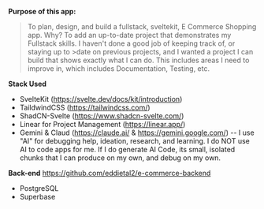 **Purpose of this app:**
>To plan, design, and build a fullstack, sveltekit, E Commerce Shopping app. Why? To add an up-to-date project that demonstrates my Fullstack skills. I haven't done a good job of keeping track of, or staying up to >date on previous projects, and I wanted a project I can build that shows exactly what I can do. This includes areas I need to improve in, which includes Documentation, Testing, etc.
>

**Stack Used**
* SvelteKit (https://svelte.dev/docs/kit/introduction)
* TaildwindCSS (https://tailwindcss.com/)
* ShadCN-Svelte (https://www.shadcn-svelte.com/)
* Linear for Project Management (https://linear.app/)
* Gemini & Claud  (https://claude.ai/ & https://gemini.google.com/)
  -- I use "AI" for debugging help, ideation, research, and learning. I do NOT use AI to code apps for me. If I do generate AI Code, its small, isolated chunks that I can produce on my own, and debug on my own.

**Back-end**
https://github.com/eddietal2/e-commerce-backend
* PostgreSQL
* Superbase
